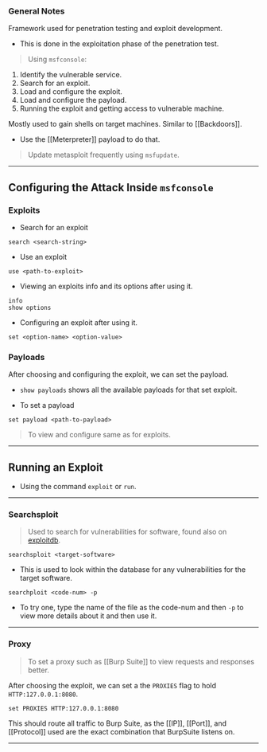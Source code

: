 
### General Notes

Framework used for penetration testing and exploit development.
- This is done in the exploitation phase of the penetration test.

> Using `msfconsole`:
1. Identify the vulnerable service.
2. Search for an exploit.
3. Load and configure the exploit.
4. Load and configure the payload.
5. Running the exploit and getting access to vulnerable machine.

Mostly used to gain shells on target machines. Similar to [[Backdoors]].
- Use the [[Meterpreter]] payload to do that.

>Update metasploit frequently using `msfupdate`.

---

## Configuring the Attack Inside `msfconsole`

### Exploits

- Search for an exploit
```
search <search-string>
```

- Use an exploit
```
use <path-to-exploit>
```

- Viewing an exploits info and its options after using it.
```
info
show options
```

- Configuring an exploit after using it.
```
set <option-name> <option-value>
```


### Payloads

After choosing and configuring the exploit, we can set the payload.
- `show payloads` shows all the available payloads for that set exploit.

- To set a payload
```
set payload <path-to-payload>
```

> To view and configure same as for exploits.

---

## Running an Exploit

- Using the command `exploit` or `run`.

---

### Searchsploit

> Used to search for vulnerabilities for software, found also on [exploitdb](https://www.exploit-db.com/).

```shell
searchsploit <target-software>
```
- This is used to look within the database for any vulnerabilities for the target software.

```
searchploit <code-num> -p
```
- To try one, type the name of the file as the code-num and then `-p` to view more details about it and then use it.

---

### Proxy

> To set a proxy such as [[Burp Suite]] to view requests and responses better.

After choosing the exploit, we can set a the `PROXIES` flag to hold `HTTP:127.0.0.1:8080`.

```
set PROXIES HTTP:127.0.0.1:8080
```

This should route all traffic to Burp Suite, as the [[IP]], [[Port]], and [[Protocol]] used are the exact combination that BurpSuite listens on.

---
